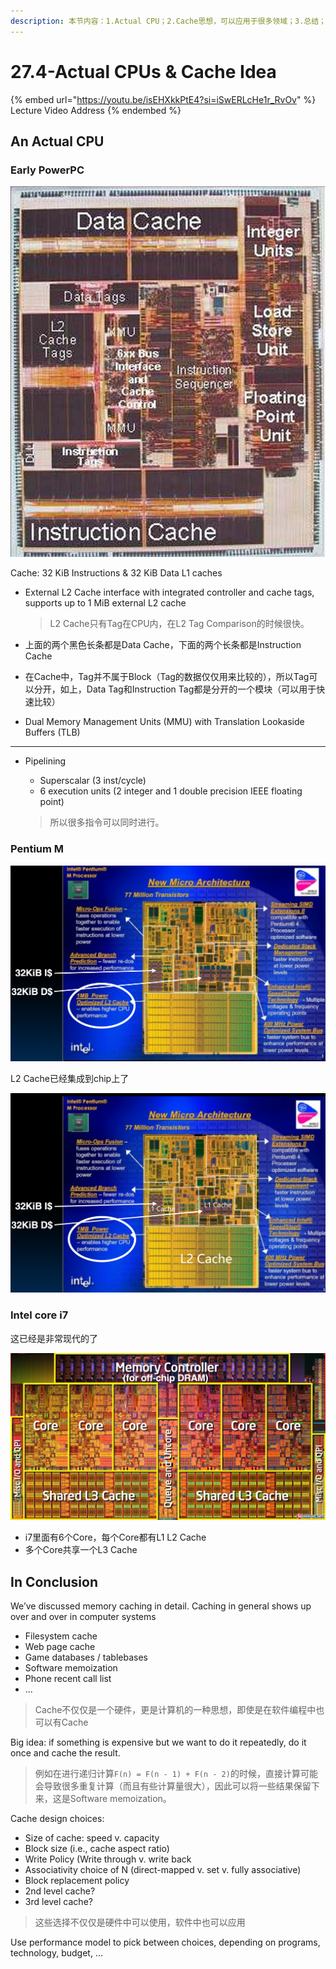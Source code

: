 ```yaml
---
description: 本节内容：1.Actual CPU；2.Cache思想，可以应用于很多领域；3.总结；
---
```


# 27.4-Actual CPUs & Cache Idea

{% embed url="https://youtu.be/isEHXkkPtE4?si=iSwERLcHe1r_RvOv" %}
Lecture Video Address
{% endembed %}

## An Actual CPU

### Early PowerPC

![Early PowerPC](.image/image-20240624163305266.png)

Cache: 32 KiB Instructions & 32 KiB Data L1 caches

- External L2 Cache interface with integrated controller and cache tags, supports up to 1 MiB external L2 cache

    > L2 Cache只有Tag在CPU内，在L2 Tag Comparison的时候很快。

- 上面的两个黑色长条都是Data Cache，下面的两个长条都是Instruction Cache
- 在Cache中，Tag并不属于Block（Tag的数据仅仅用来比较的），所以Tag可以分开，如上，Data Tag和Instruction Tag都是分开的一个模块（可以用于快速比较）
- Dual Memory Management Units (MMU) with Translation Lookaside Buffers (TLB)

---

- Pipelining
    - Superscalar (3 inst/cycle)
    - 6 execution units (2 integer and 1 double precision IEEE floating point)

    > 所以很多指令可以同时进行。

### Pentium M

![Pentium M](.image/image-20240624163326648.png)

L2 Cache已经集成到chip上了

![cache on Pentium M](.image/image-20240625130036255.png)

### Intel core i7

这已经是非常现代的了

![Intel core i7](.image/image-20240624163403279.png)

- i7里面有6个Core，每个Core都有L1 L2 Cache
- 多个Core共享一个L3 Cache

## In Conclusion

We’ve discussed memory caching in detail. Caching in general shows up over and over in computer systems

- Filesystem cache
- Web page cache
- Game databases / tablebases
- Software memoization
- Phone recent call list
- ...

> Cache不仅仅是一个硬件，更是计算机的一种思想，即使是在软件编程中也可以有Cache

Big idea: if something is expensive but we want to do it repeatedly, do it once and cache the result. 

> 例如在进行递归计算`F(n) = F(n - 1) + F(n - 2)`的时候，直接计算可能会导致很多重复计算（而且有些计算量很大），因此可以将一些结果保留下来，这是Software memoization。

Cache design choices:

- Size of cache: speed v. capacity
- Block size (i.e., cache aspect ratio)
- Write Policy (Write through v. write back
- Associativity choice of N (direct-mapped v. set v. fully associative)
- Block replacement policy
- 2nd level cache?
- 3rd level cache?

> 这些选择不仅仅是硬件中可以使用，软件中也可以应用

Use performance model to pick between choices, depending on programs, technology, budget, ...
